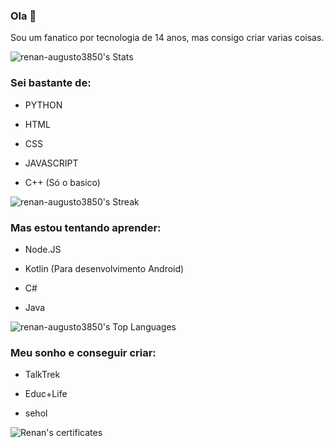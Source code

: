 ### Ola 👋
Sou um fanatico por tecnologia de 14 anos, mas consigo
criar varias coisas.

![renan-augusto3850's Stats](https://github-readme-stats.vercel.app/api?username=renan-augusto3850&theme=tokyonight&show_icons=true&hide_border=true&count_private=true)


### Sei bastante de:

* PYTHON

* HTML

* CSS

* JAVASCRIPT

* C++ (Só o basico)

![renan-augusto3850's Streak](https://github-readme-streak-stats.herokuapp.com/?user=renan-augusto3850&theme=tokyonight&hide_border=true)

### Mas estou tentando aprender:

* Node.JS

* Kotlin (Para desenvolvimento Android)

* C#

* Java

![renan-augusto3850's Top Languages](https://github-readme-stats.vercel.app/api/top-langs/?username=renan-augusto3850&theme=tokyonight&show_icons=true&hide_border=true&layout=compact)

  ### Meu sonho e conseguir criar:

* TalkTrek

* Educ+Life

* sehol

![Renan's certificates](https://lh3.googleusercontent.com/pw/AP1GczN5tf6e7K-vl8kKnRo2k5CqNjOuqGOO-aKE-2Dhmg1Jje0pKUWP-RqQIm59_D1HJcoJ42ATUObS3NWZxSVmpsTegLlC3RPFaVXzNAGtIZkfiVNAbqWEa9g7vnYaNt_JfZ-Nafca68SVDU_PofRzmrInSm-7gr27TIUnoGPrEyhieM0sadqasCf1QFq-ORB0BqIxLsh8Z8dLh9tuHwrF96he_plkgreMDC536ktkkls4eBACpBppkMj_Ntc-nJH9IW9K_r1Smnw9C2txshXjnND7hSP_85riCZ5kwFOokU87hmTzQrl6pmxIvrfgCDc5mrKGGVe8LjujWUz6b4wQZIp6fwn7YYEl3rRolrBRvhB6CEFFBhiGgEPs3dkmNF4eFe5fwUqdUDfmGgm5kkg4Z51UnFu0JTYMiGzqik0cP5GNpPQvLtyGR7v2wJkg6ADposI3RMUYNoQtYG3sfEGWnQzyo48ooYiHQLdn0jvDJnjxxxqInKj9ZC9mYerOJl01iGK3EaVprXzrakQlNX0vtbWKy2S1viCHtrU4wI5jaiprDTMHF3Y-yUIHfgVWsuxFH1fywyrGc_dTtImZSVKdQJhcVC6a6b60GlRwLt-kNaslZ0f-aXXfDBqkA8Z18eloPhFqETqjALQoDEFlpZSG8CQ6x0qfBWTKWqdEUVruzW0-Tffly96CArXfSJRjEr_zcShdKVtC4vOkIQ6P9v-YbeYRZTMmnpVyPpL4rRjM3rxfIe0elm_wfTqrQPx6SGuf_FPjJBau8kCQKJ16zfO-tbLBL7bOJqzopYgf_nMnOIo-KICfmtdu3I-C-IV_Fe_h0oZM2PU-PyLuSr62m6nwtepcA7y8eGNMfvHuLETygkCHhWqQzMG5c2H5jkJGUNmM6g3z3f4_MceK5AU8rgHynQNQ8SWTPdB4pvAbJZHZ4ctWioG5YyngQP836dw=w721-h721-s-no-gm?authuser=0)
